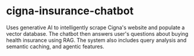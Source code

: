 # cigna-insurance-chatbot
Uses generative AI to intelligently scrape Cigna's website and populate a vector database. The chatbot then answers user's questions about buying health insurance using RAG. The system also includes query analysis and semantic caching, and agentic features. 
